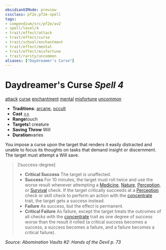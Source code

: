 ```yaml
---
obsidianUIMode: preview
cssclass: pf2e,pf2e-spell
tags:
- compendium/src/pf2e/av2
- spell/level/4
- trait/effect/attack
- trait/effect/curse
- trait/school/enchantment
- trait/effect/mental
- trait/effect/misfortune
- trait/rarity/uncommon
aliases: ["Daydreamer's Curse"]
---
```

# Daydreamer's Curse *Spell 4*   
[attack](attack.md)  [curse](curse.md)  [enchantment](enchantment.md)  [mental](mental.md)  [misfortune](misfortune.md)  [uncommon](uncommon.md)  

- **Traditions**: [arcane](arcane.md), [occult](occult.md)
- **Cast** [>>](chapter-9-playing-the-game.md#Actions "Two-Action") 
- **Range**touch
- **Targets**1 creature
- **Saving Throw** Will
- **Duration**varies

You impose a curse upon the target that renders it easily distracted and unable to focus its thoughts on tasks that demand insight or discernment. The target must attempt a Will save.

> [!success-degree] 
> - **Critical Success** The target is unaffected.
> - **Success** For 10 minutes, the target must roll twice and use the worse result whenever attempting a [Medicine](../skills.md#Medicine), [Nature](../skills.md#Nature), [Perception](../skills.md#Perception), or [Survival](../skills.md#Survival) check. If the target critically succeeds at a [Perception](../skills.md#Perception) check or skill check to perform an action with the [concentrate](concentrate.md) trait, the target gets a success instead.
> - **Failure** As success, but the effect is permanent.
> - **Critical Failure** As failure, except the target treats the outcomes of all checks with the [concentrate](concentrate.md) trait as one degree of success worse than the result it rolled (a critical success becomes a success, a success becomes a failure, and a failure becomes a critical failure).

*Source: Abomination Vaults #2: Hands of the Devil p. 73*